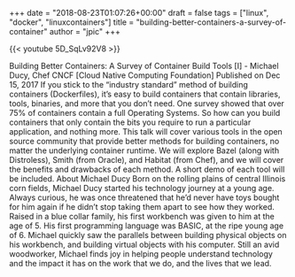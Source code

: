 +++
date = "2018-08-23T01:07:26+00:00"
draft = false
tags = ["linux", "docker", "linuxcontainers"]
title = "building-better-containers-a-survey-of-container"
author = "jpic"
+++

{{< youtube 5D_SqLv92V8 >}}

Building Better Containers: A Survey of Container Build Tools [I] - Michael Ducy, Chef CNCF [Cloud Native Computing Foundation] Published on Dec 15, 2017 If you stick to the “industry standard” method of building containers (Dockerfiles), it’s easy to build containers that contain libraries, tools, binaries, and more that you don’t need. One survey showed that over 75% of containers contain a full Operating Systems. So how can you build containers that only contain the bits you require to run a particular application, and nothing more. This talk will cover various tools in the open source community that provide better methods for building containers, no matter the underlying container runtime. We will explore Bazel (along with Distroless), Smith (from Oracle), and Habitat (from Chef), and we will cover the benefits and drawbacks of each method. A short demo of each tool will be included. About Michael Ducy Born on the rolling plains of central Illinois corn fields, Michael Ducy started his technology journey at a young age. Always curious, he was once threatened that he’d never have toys bought for him again if he didn’t stop taking them apart to see how they worked. Raised in a blue collar family, his first workbench was given to him at the age of 5. His first programming language was BASIC, at the ripe young age of 6. Michael quickly saw the parallels between building physical objects on his workbench, and building virtual objects with his computer. Still an avid woodworker, Michael finds joy in helping people understand technology and the impact it has on the work that we do, and the lives that we lead.
